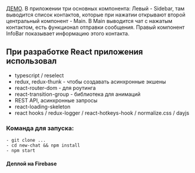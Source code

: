 [ДЕМО](https://chat-react-b0a98.web.app/). В приложении три основных компонента:
Левый - Sidebar, там выводится список контактов, которые при нажатии открывают второй центральный компонент - Main.
В Main выводится чат с нажатым контактом, есть функционал отправки сообщения.
Правый компонент InfoBar показывает информацию этого контакта.

## При разработке React приложения использовал

- typescript / reselect
- redux, redux-thunk - чтобы создавать асинхронные экшены
- react-router-dom - для роутинга
- react-transition-group - библиотека для анимаций
- REST API, асинхронные запросы
- react-loading-skeleton
- react hooks / redux-logger / react-hotkeys-hook / normalize.css / dayjs

### Команда для запуска: 

```
- git clone ...
- cd new-chat && npm install
- npm start
```

#### Деплой на Firebase
